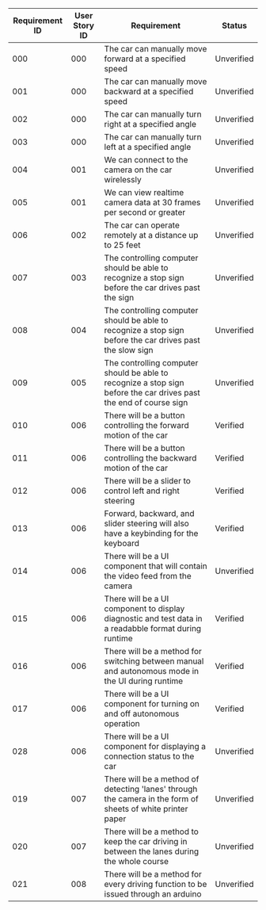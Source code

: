| Requirement ID | User Story ID | Requirement | Status |
|----------------|---------------|-------------|--------|
|            000 |           000 | The car can manually move forward at a specified speed | Unverified |
|            001 |           000 | The car can manually move backward at a specified speed | Unverified |
|            002 |           000 | The car can manually turn right at a specified angle | Unverified |
|            003 |           000 | The car can manually turn left at a specified angle | Unverified |
|            004 |           001 | We can connect to the camera on the car wirelessly | Unverified |
|            005 |           001 | We can view realtime camera data at 30 frames per second or greater | Unverified |
|            006 |           002 | The car can operate remotely at a distance up to 25 feet | Unverified |
|            007 |           003 | The controlling computer should be able to recognize a stop sign before the car drives past the sign | Unverified |
|            008 |           004 | The controlling computer should be able to recognize a stop sign before the car drives past the slow sign | Unverified |
|            009 |           005 | The controlling computer should be able to recognize a stop sign before the car drives past the end of course sign | Unverified |
|            010 |           006 | There will be a button controlling the forward motion of the car | Verified |
|            011 |           006 | There will be a button controlling the backward motion of the car | Verified |
|            012 |           006 | There will be a slider to control left and right steering | Verified |
|            013 |           006 | Forward, backward, and slider steering will also have a keybinding for the keyboard | Verified |
|            014 |           006 | There will be a UI component that will contain the video feed from the camera | Unverified |
|            015 |           006 | There will be a UI component to display diagnostic and test data in a readabble format during runtime | Verified |
|            016 |           006 | There will be a method for switching between manual and autonomous mode in the UI during runtime | Verified |
|            017 |           006 | There will be a UI component for turning on and off autonomous operation | Verified |
|            028 |           006 | There will be a UI component for displaying a connection status to the car | Unverified |
|            019 |           007 | There will be a method of detecting 'lanes' through the camera in the form of sheets of white printer paper | Unverified |
|            020 |           007 | There will be a method to keep the car driving in between the lanes during the whole course| Unverified |
|            021 |           008 | There will be a method for every driving function to be issued through an arduino| Unverified |
